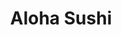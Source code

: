 ---
layout: place
title: "Aloha Sushi"
permalink: /hawaii/honolulu/aloha-sushi.html
stateAbbr: HI
stateName: Hawaii
cityName: Honolulu
seo:
  name: "Aloha Sushi"
  type: Restaurant
  links: null
description: "Aloha Sushi serves delicious sushi in Honolulu, Hawaii. Try fresh Japanese dishes for a great dining experience. "
place_id: ChIJb8ozJOZtAHwRNEuJjAfQp94
photos:
  - name: >-
      places/ChIJb8ozJOZtAHwRNEuJjAfQp94/photos/AeeoHcJRI7wLgmS09uAgu9O9NwwlKkY1bEUyNP4cl1BqWz-oM2CMe1x5fKwCb3veIiNyt1wi6ryz_3IUEL_rAGL-6hFCkvbmPR2d55v87KA6es6bZ7Uqt-XJlFLcYi6B4ohaeKEjIMmJ9y3-96vMDpxJ4fBgF7ARv2b5w6U8wvaWVNmF7mc45kIwAXAzQQBUh8Vq2t7V8KlCVqZqR4dPr8WO71vMwXqOU8IzftlH1BQnJcDiVn4V84qzxnVUaqoI5MvhVyAvjXZUMYL6PwEy6ouUfIDC9aCehSpzVafu1vcII-trymlaXkrh0b_Mp_7Aij05I1fjFtr8_yKiOc-ANX1L3L73qgP2FN4q2bIQkWDlYu-WBc1dd3Ans98Y0DaJz1yBsCFhLuQnIK1b-ucLT-BDDOSnypEpJ8kl_lKLvTDBCjY
    widthPx: 4048
    heightPx: 3036
    authorAttributions:
      - displayName: Lotus Huang
        uri: https://maps.google.com/maps/contrib/111184209216569737974
        photoUri: >-
          https://lh3.googleusercontent.com/a-/ALV-UjXV1TNYLpDXLnYCRha-x3Aqz09h9vubM2SA2YDZiBFsaKkeF915=s100-p-k-no-mo
    flagContentUri: >-
      https://www.google.com/local/imagery/report/?cb_client=maps_api_places.places_api&image_key=!1e10!2sCIHM0ogKEICAgID4yay9ag&hl=en-US
    googleMapsUri: >-
      https://www.google.com/maps/place//data=!3m4!1e2!3m2!1sCIHM0ogKEICAgID4yay9ag!2e10!4m2!3m1!1s0x7c006de62433ca6f:0xdea7d0078c894b34
  - name: >-
      places/ChIJb8ozJOZtAHwRNEuJjAfQp94/photos/AeeoHcJVUj1SJNMs3Vcc1xI8SIaTu1-KkHgQdDUvguzITuE2m8nmwYVXeKReTuFa_aPYOg6xWogHU--lbKcBXmxJ87hCrfXZKZgvjqJoZ4qqa-LRu2jWJ1UgPpxoI4dKll8jxEMmidpGPH1qx4U8iJJz4jwNt2RzOLzzZqxWBx4yBzKOYQmXgrMJAkBe7AGAbJy2zGh7EynxjXy_I8rWun3TH9cgtEX8tBJbHp13mqXqfPkzfReU8TpAMF-Qaz50Bv05UTTUwAO0brwAI_bMhXI3eq8-AabUzEWFCyDGA0mlDh-f-G14p4zmR2EhMOkz3oenEhvbmOQC00X0RQ0oW7DEl8Gog52zJ1bpVal9A96sgO0kdLBobPiSCXGgjy6tUwLhL4ca1bDBdcXK0rPMTISC2y_q9bFqMFZ9XQaBUJ9vtbw
    widthPx: 3024
    heightPx: 4032
    authorAttributions:
      - displayName: SUSAN H A
        uri: https://maps.google.com/maps/contrib/101188674898331091755
        photoUri: >-
          https://lh3.googleusercontent.com/a-/ALV-UjV9ztpMciiymFOsmg5YgfQm9jfIeS8wt0wKzZpJ0RpqJuSusfNs=s100-p-k-no-mo
    flagContentUri: >-
      https://www.google.com/local/imagery/report/?cb_client=maps_api_places.places_api&image_key=!1e10!2sCIHM0ogKEICAgICmrr2IOw&hl=en-US
    googleMapsUri: >-
      https://www.google.com/maps/place//data=!3m4!1e2!3m2!1sCIHM0ogKEICAgICmrr2IOw!2e10!4m2!3m1!1s0x7c006de62433ca6f:0xdea7d0078c894b34
  - name: >-
      places/ChIJb8ozJOZtAHwRNEuJjAfQp94/photos/AeeoHcIRPasMjQ4k2-EimdGEWbM-v-s2y_OhWL7WOPY5F95Ai-N-o8f2YWgDt4HqQBfNhRHTotnanvjCWYD3OUGAmYkQC6AGXogqd1SS39b3UHUWlVTqJqTgeIYq5aOCnGlHK8uOi0E5ICh2Xe0c0RCV5Krq30oeNGcGvdQ0MeqX0M15rZrHuX_A_RMmlX3Y9QGChQvb66S44ydGn_k2TYz3P1lgupLGOGRB_1qSSRXKds0GidlUIKNBP-xW1ckh_ikWsTUyTmFeZg1uBOBUw6gVPtWQnu9VbAnqFmxkU1l0hbAS_KhERE7s_zRfjjT9cVoMZOKeQKKXrFHuDyAQseh4N892rzoDhpRo2NzCkZ1wURRtSzOP3Om3D51p8XHlhutKzGPca6RuB25TmmYxcH9vpc7QrbVvzvn40Sgc_iVHyZk
    widthPx: 1836
    heightPx: 4080
    authorAttributions:
      - displayName: Karlen Ross
        uri: https://maps.google.com/maps/contrib/117788647179746129036
        photoUri: >-
          https://lh3.googleusercontent.com/a-/ALV-UjWdFE_U2u18LxVnKyXdlt4mlfassmngDXKvKjt5K2VVB_Nk0FSC=s100-p-k-no-mo
    flagContentUri: >-
      https://www.google.com/local/imagery/report/?cb_client=maps_api_places.places_api&image_key=!1e10!2sCIHM0ogKEICAgICD9aLTMg&hl=en-US
    googleMapsUri: >-
      https://www.google.com/maps/place//data=!3m4!1e2!3m2!1sCIHM0ogKEICAgICD9aLTMg!2e10!4m2!3m1!1s0x7c006de62433ca6f:0xdea7d0078c894b34
  - name: >-
      places/ChIJb8ozJOZtAHwRNEuJjAfQp94/photos/AeeoHcKNzxGUxVa4jcQvexI8vF3WwpoVAFeZTvlxdVkSzrWe5_QkDCK52_ZTUrRJCfVgVKqIMT-lWqDoLM3m9_40BN5I3zDM8ZSXrD9Z3vfcvtN3KlzqxkycNEYhen4_d-eaLrcvpoQHT8v3eco8c4EhAP37WsH1ltKMiq-PlMYr7PJ40e_xQwbyq3uJzcbg06TuD2lVytA7HwYvO7LhAa4cRXLcIVK1sbbftU1Kv9thuaEqla8RLLOTxQC-DJht7fhrKm5BAaozqEo2UUvIiahbLyJk1AwT-66sURKHthWbiA7aieEStqwgr_FW2nT1XMYHJo1wc9oIK6VR5fCdZgOs_Jw9HaGl6AIssEcOO0OJTuf96P_UxU3OpVA_KilAvN65PINr5cXY6nROyCkvgNVbjNiusF2WMdPNK5FgtqkVIzIUWw
    widthPx: 4032
    heightPx: 3024
    authorAttributions:
      - displayName: Carmelle Fajota
        uri: https://maps.google.com/maps/contrib/107801091731277863699
        photoUri: >-
          https://lh3.googleusercontent.com/a/ACg8ocKzEzIdoLyAMLupS65TBd3AX40UCQALElPOljrNfPAfzLzNVg=s100-p-k-no-mo
    flagContentUri: >-
      https://www.google.com/local/imagery/report/?cb_client=maps_api_places.places_api&image_key=!1e10!2sCIHM0ogKEICAgICZzI_xCQ&hl=en-US
    googleMapsUri: >-
      https://www.google.com/maps/place//data=!3m4!1e2!3m2!1sCIHM0ogKEICAgICZzI_xCQ!2e10!4m2!3m1!1s0x7c006de62433ca6f:0xdea7d0078c894b34
  - name: >-
      places/ChIJb8ozJOZtAHwRNEuJjAfQp94/photos/AeeoHcKTNHo86smSKRPeB5KCfX8DpOEhg8E6_DZAFlj1OaC4XFYAR_u65jfDiGKVqVNvsHHxcEEZ0TwhQnFLstquWRpVq21-V4Zv0seArKl7Y6OucKht7AFeKvnp_1kdjVobqiLKkEgLV2wWRSaqXVtxx-OzQY4Lehfzgcz5fv_0GZUKYCmZc8YBFFn-oHSPUngtf_7S32jt1CWacbOjM1EggrCwWL9tOhKizglCGz5AJMgJ3INY6Yvs7-uJVhaKXaLegHC1Le9lXP64hjMgGTh9ZXo_K0cRSaoPfqNKqTwNIESkniJLQLoBjh0TONl6bR4XuoD-KGWIptJhZcwNUfRbPFjerI02xAtsdrb8ejvf0kc5FfsN_iskEGlPumESiwyhZ9iuEiycYTATVHFf9n7P37WIMa-AiqwxBg5jp9xn_cdQh6hF
    widthPx: 3024
    heightPx: 4032
    authorAttributions:
      - displayName: SUSAN H A
        uri: https://maps.google.com/maps/contrib/101188674898331091755
        photoUri: >-
          https://lh3.googleusercontent.com/a-/ALV-UjV9ztpMciiymFOsmg5YgfQm9jfIeS8wt0wKzZpJ0RpqJuSusfNs=s100-p-k-no-mo
    flagContentUri: >-
      https://www.google.com/local/imagery/report/?cb_client=maps_api_places.places_api&image_key=!1e10!2sCIHM0ogKEICAgICmrr2IuwE&hl=en-US
    googleMapsUri: >-
      https://www.google.com/maps/place//data=!3m4!1e2!3m2!1sCIHM0ogKEICAgICmrr2IuwE!2e10!4m2!3m1!1s0x7c006de62433ca6f:0xdea7d0078c894b34
  - name: >-
      places/ChIJb8ozJOZtAHwRNEuJjAfQp94/photos/AeeoHcIl9nbjU3fwLOfNJOydFLeU6RzJmPGbKojkStcRDYzo11wHsgb0y3QPoJF0OAhZxs4x7y3TQjITAlFNvI2aRRqwRBiT8Cd1kCuUqSFL-hzb_YPLmSQADduyN8EU63LGkcwdcMkaRsdRe1VuGT1cuf1Xn-T5wRx4qg8UjMWNOxL5lbOm63eCgeoBTqRVrFJxzJybnbONuk7lzg36XgB3tGdJ6A-pxINJwXRerPddy36zRqNwL2Awowp3DwEreNJZvskjz6dx1hOR2bxDI1FnXyQA7NdVoL5g4_n5SBO0Z6uaS_ljtjXPjECDHDxCWJ3X1k7bJyv6lw1GFeRKNrW4BmelxMECOJIhwbb0IoNarRtjuabuQt5JrRPh8lV3E6DJMdPsh6TFO-G7ArL7oYkJoZKBW2zu3vb5g5DQD6vWCCkREaur
    widthPx: 4032
    heightPx: 3024
    authorAttributions:
      - displayName: Carmelle Fajota
        uri: https://maps.google.com/maps/contrib/107801091731277863699
        photoUri: >-
          https://lh3.googleusercontent.com/a/ACg8ocKzEzIdoLyAMLupS65TBd3AX40UCQALElPOljrNfPAfzLzNVg=s100-p-k-no-mo
    flagContentUri: >-
      https://www.google.com/local/imagery/report/?cb_client=maps_api_places.places_api&image_key=!1e10!2sCIHM0ogKEICAgICZzI_x4QE&hl=en-US
    googleMapsUri: >-
      https://www.google.com/maps/place//data=!3m4!1e2!3m2!1sCIHM0ogKEICAgICZzI_x4QE!2e10!4m2!3m1!1s0x7c006de62433ca6f:0xdea7d0078c894b34
  - name: >-
      places/ChIJb8ozJOZtAHwRNEuJjAfQp94/photos/AeeoHcL_qIt602XSXaEC3VYF2Cjp0yxyUOZr8-sbLkG_TfMyGl1iaFGSxnB1ApPmCwf7pIhe7fTYcp7z9ZbSNWgp3AwxsU5Xe9Hcf1OdzRJfqGlHyhhYyyk96ohAuI53GvHMzEevH1cEbVtY9aXmJhpYalAaTPplldQppmgautyMd0SfxKtVYS_a7h23Jy_Y7Hn40Yb6QxnfvJG2WSPHCeowl91WTRkubWhIphGXVe2zX4TgHMk6JrFTQIdGwfBOxes4tj_t4dR24WrD9yI8B4_z50SVgO-I4lOYCB0dL-yxvM6WviEr29kY8GWDX2NtxZFlX7vdbsJKHvYU1kIuQG7SPCNqdUffj-Ay2akm3JHgyEfVJTNclSz7I6sEM3k24tpSaOZxBKLlO-5vLLGxvxisIAAbZrHvgS2Iujz8hQcASCUnZgW7
    widthPx: 3024
    heightPx: 4032
    authorAttributions:
      - displayName: SUSAN H A
        uri: https://maps.google.com/maps/contrib/101188674898331091755
        photoUri: >-
          https://lh3.googleusercontent.com/a-/ALV-UjV9ztpMciiymFOsmg5YgfQm9jfIeS8wt0wKzZpJ0RpqJuSusfNs=s100-p-k-no-mo
    flagContentUri: >-
      https://www.google.com/local/imagery/report/?cb_client=maps_api_places.places_api&image_key=!1e10!2sCIHM0ogKEICAgICmrr2I-wE&hl=en-US
    googleMapsUri: >-
      https://www.google.com/maps/place//data=!3m4!1e2!3m2!1sCIHM0ogKEICAgICmrr2I-wE!2e10!4m2!3m1!1s0x7c006de62433ca6f:0xdea7d0078c894b34
  - name: >-
      places/ChIJb8ozJOZtAHwRNEuJjAfQp94/photos/AeeoHcI0kICUbBkzLLYFUDyspsEuYl1soSV73BRRvaLKBxh7tx-GhOUnM0lPNSslWatp2XGx0l7t7Kn6-IfZ0TWDIYfXeZU2DG4IQwoz34NPyCdLdsPDSx7H16QcN9rNaa5v8uvKkwAB-Gi-TGEIol1nZlMMKph1HFrYo9HmnZ5KZZQL4OHx7KSw5e0xSVpgwcyp8dCGAe8ZdQLFsMr39J4VuGJ0MXudx6nqdhSE-tY2VuZ32x0vdPAzsjMo6p50kJi-UMfHeYXvRpJhvnJc-JcdxqBM__rMAsvkGeBGSdQ6eoWNwkgcRUi450X9onsMIJk3fCNGvd1CuT-dbUWjB5sZARf--nMVVqZd2Tg0DysP15pzu0zCDye3oTVfCgvgEyVInn615UTz16tft3MvO9JwzJifENZ54C_N6qNWyWK7jd4
    widthPx: 3024
    heightPx: 4032
    authorAttributions:
      - displayName: Andrew Distad
        uri: https://maps.google.com/maps/contrib/107794979133279940431
        photoUri: >-
          https://lh3.googleusercontent.com/a-/ALV-UjVz0DEW05mck0FOCQJ_ydFy9z5_P15S19DWWI4wJsJg5IouhtXV=s100-p-k-no-mo
    flagContentUri: >-
      https://www.google.com/local/imagery/report/?cb_client=maps_api_places.places_api&image_key=!1e10!2sCIHM0ogKEICAgICK4OuCRw&hl=en-US
    googleMapsUri: >-
      https://www.google.com/maps/place//data=!3m4!1e2!3m2!1sCIHM0ogKEICAgICK4OuCRw!2e10!4m2!3m1!1s0x7c006de62433ca6f:0xdea7d0078c894b34
  - name: >-
      places/ChIJb8ozJOZtAHwRNEuJjAfQp94/photos/AeeoHcIymV-pxgyPHaQ3qbG2mK3nma3is3DfRtGbVvc5rZQMkgaE_WZqjFBO1wgs_vg41Cwkkxj6KUWHd4_oEaSFeKpZyj25edXqD1KxPMWYuZfxJ0xmQzc3F9M70ucsH2MSRZfm9X9tSi9HHlS5-aeJX7iss4bPGw1oCFkClK4V-L5vF4VNP9q6VD2FGOnBa8WfoTCj7AQ1Nb5Fx_TeEt3UlV2rpsQ4CIW5b-RDHqSddevPzkHoswYbg0SlYuFvck5w95FlLoisCC0F__O-fHNu91aEkiabjBwYFOIskp1ZojxTQbmF5zSrZfXBD02RG8cZUzGkqdWMc1NwitiJGU7Cu-LLdkrfeVn3A7Wdi96R8Hp3e-P2FLdjPQCMZB3rr5NWa7pyg_E4TLHe3AbDvkdHYyNKs5xkAynFleyqG4U2xNQf2zY6
    widthPx: 1836
    heightPx: 4080
    authorAttributions:
      - displayName: Karlen Ross
        uri: https://maps.google.com/maps/contrib/117788647179746129036
        photoUri: >-
          https://lh3.googleusercontent.com/a-/ALV-UjWdFE_U2u18LxVnKyXdlt4mlfassmngDXKvKjt5K2VVB_Nk0FSC=s100-p-k-no-mo
    flagContentUri: >-
      https://www.google.com/local/imagery/report/?cb_client=maps_api_places.places_api&image_key=!1e10!2sCIHM0ogKEICAgICD9aLT0gE&hl=en-US
    googleMapsUri: >-
      https://www.google.com/maps/place//data=!3m4!1e2!3m2!1sCIHM0ogKEICAgICD9aLT0gE!2e10!4m2!3m1!1s0x7c006de62433ca6f:0xdea7d0078c894b34
  - name: >-
      places/ChIJb8ozJOZtAHwRNEuJjAfQp94/photos/AeeoHcIOGu2fS9lw61blNS04dI1zeZyZtaRbNHzokYWr0-s3pzFn_mkV90XHLfMK4lgIscbzkxhZPf3ZuqjOI9geKow4Z_IJ1SPfy5WGEmRTFZal2GCTygK8TvvBis8bHsMEIc9dljIrLjRausDi0DysLUBUwpm5rU43X3LbI1cIDh1aC5T8J-4iac9x5bZRwGLfkSzzcm4gmkdMAXVifl_QwI-dqnvXWFWzybXAp5189ck93-sJ21rqPXF8gX78CvbdFQx5TbYFdS_Xg4v6byX4IlMQVwRpNsZMpJkUfurl4rmaYfAds-eknOtNDeqp3ED_kIS-wTPf5d9lTuLZ4hiTFiHwz6pOVTm6g5huUwAuzvL3w90K-Lj53rNmCdhMaLWh6SYwKAUd0wGzn_suwq24t42VyJsH8dgn6x3I7AWJaoCb9Dz4
    widthPx: 914
    heightPx: 785
    authorAttributions:
      - displayName: SUSAN H A
        uri: https://maps.google.com/maps/contrib/101188674898331091755
        photoUri: >-
          https://lh3.googleusercontent.com/a-/ALV-UjV9ztpMciiymFOsmg5YgfQm9jfIeS8wt0wKzZpJ0RpqJuSusfNs=s100-p-k-no-mo
    flagContentUri: >-
      https://www.google.com/local/imagery/report/?cb_client=maps_api_places.places_api&image_key=!1e10!2sCIHM0ogKEICAgICmrr3TugE&hl=en-US
    googleMapsUri: >-
      https://www.google.com/maps/place//data=!3m4!1e2!3m2!1sCIHM0ogKEICAgICmrr3TugE!2e10!4m2!3m1!1s0x7c006de62433ca6f:0xdea7d0078c894b34
address: 1021 Pensacola St, Honolulu, HI 96814, USA
street: 1021 Pensacola St
city: Honolulu
state: HI
zip: '96814'
country: USA
neighborhood: Makiki/Lower/ Punchbowl/Tantalus
latitude: '21.301070'
longitude: '-157.845426'
accessibility_options:
  wheelchairAccessibleParking: true
  wheelchairAccessibleEntrance: true
business_status: OPERATIONAL
name: Aloha Sushi
google_maps_links:
  directionsUri: >-
    https://www.google.com/maps/dir//''/data=!4m7!4m6!1m1!4e2!1m2!1m1!1s0x7c006de62433ca6f:0xdea7d0078c894b34!3e0
  placeUri: https://maps.google.com/?cid=16044020928371837748
  writeAReviewUri: >-
    https://www.google.com/maps/place//data=!4m3!3m2!1s0x7c006de62433ca6f:0xdea7d0078c894b34!12e1
  reviewsUri: >-
    https://www.google.com/maps/place//data=!4m4!3m3!1s0x7c006de62433ca6f:0xdea7d0078c894b34!9m1!1b1
  photosUri: >-
    https://www.google.com/maps/place//data=!4m3!3m2!1s0x7c006de62433ca6f:0xdea7d0078c894b34!10e5
primary_type: Restaurant
opening_hours:
  regular: null
  current: null
secondary_opening_hours:
  regular:
    weekdayDescriptions: null
    type: null
  current:
    weekdayDescriptions: null
    type: null
phone: null
price_level: null
price_range: null
rating: null
rating_count: 0
website: null
reviews: null
parking_options: null
payment_options: null
allow_dogs: null
curbside_pickup: null
delivery: null
dine_in: null
good_for_children: null
good_for_groups: null
good_for_sports: null
live_music: null
menu_for_children: null
outdoor_seating: null
reservable: null
restroom: null
serves_beer: null
serves_breakfast: null
serves_brunch: null
serves_cocktails: null
serves_coffee: null
serves_dinner: null
serves_dessert: null
serves_lunch: null
serves_vegetarian_food: null
serves_wine: null
takeout: null
summary: null

---
